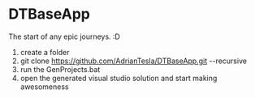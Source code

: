 # DTBaseApp
The start of any epic journeys. :D

1) create a folder
2) git clone https://github.com/AdrianTesla/DTBaseApp.git --recursive
3) run the GenProjects.bat
4) open the generated visual studio solution and start making awesomeness
